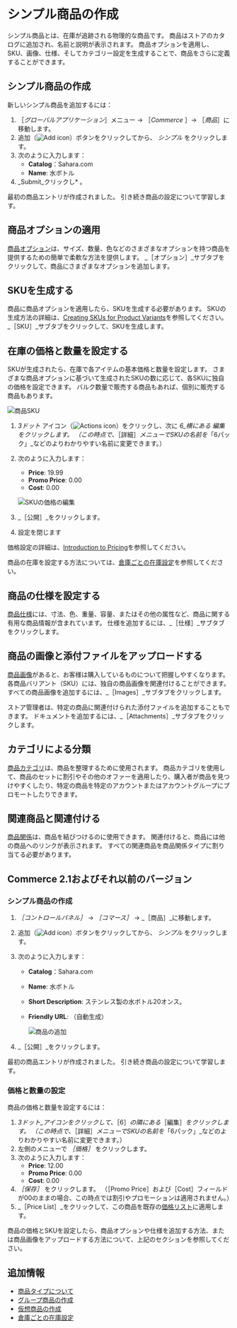 # シンプル商品の作成

シンプル商品とは、在庫が追跡される物理的な商品です。 商品はストアのカタログに追加され、名前と説明が表示されます。 商品オプションを適用し、SKU、画像、仕様、そしてカテゴリー設定を生成することで、商品をさらに定義することができます。

## シンプル商品の作成

新しいシンプル商品を追加するには：

1. ［_グローバルアプリケーション_］メニュー &rarr; ［_Commerce_ ］&rarr; ［_商品_］に移動します。
1. 追加（![Add icon](../../../images/icon-add.png)）ボタンをクリックしてから、 _シンプル_ をクリックします。
1. 次のように入力します：
   * **Catalog**：Sahara.com
   * **Name**: 水ボトル
1. _Submit_クリックし* 。</li> </ol>

最初の商品エントリが作成されました。 引き続き商品の設定について学習します。

## 商品オプションの適用

[商品オプション](../products/using-product-options.md)は、サイズ、数量、色などのさまざまなオプションを持つ商品を提供するための簡単で柔軟な方法を提供します。 _［オプション］_サブタブをクリックして、商品にさまざまなオプションを追加します。

## SKUを生成する

商品に商品オプションを適用したら、SKUを生成する必要があります。 SKUの生成方法の詳細は、[Creating SKUs for Product Variants](../products/creating-skus-for-product-variants.md)を参照してください。 _［SKU］_サブタブをクリックして、SKUを生成します。

## 在庫の価格と数量を設定する

SKUが生成されたら、在庫で各アイテムの基本価格と数量を設定します。 さまざまな商品オプションに基づいて生成されたSKUの数に応じて、各SKUに独自の価格を設定できます。 バルク数量で販売する商品もあれば、個別に販売する商品もあります。

![商品SKU](./creating-a-simple-product/images/02.png)

1. _3ドット_ アイコン（![Actions icon](../../../images/icon-actions.png)）をクリックし、次に _6_横にある _編集_ をクリックします。 （この時点で、_［詳細］_メニューでSKUの名前を_「6パック」_などのよりわかりやすい名前に変更できます。）
1. 次のように入力します：
    * **Price**: 19.99
    * **Promo Price**: 0.00
    * **Cost**: 0.00

    ![SKUの価格の編集](./creating-a-simple-product/images/03.png)

1. _［公開］_をクリックします。
1. 設定を閉じます

価格設定の詳細は、[Introduction to Pricing](../../managing-prices/introduction-to-pricing.md)を参照してください。

商品の在庫を設定する方法については、[倉庫ごとの在庫設定](../../managing-inventory/setting-inventory-by-warehouse.md)を参照してください。

## 商品の仕様を設定する

[商品仕様](../products/specifications.md)には、寸法、色、重量、容量、またはその他の属性など、商品に関する有用な商品情報が含まれています。 仕様を追加するには、_［仕様］_サブタブをクリックします。

## 商品の画像と添付ファイルをアップロードする

[商品画像](../products/product-images.md)があると、お客様は購入しているものについて把握しやすくなります。 各商品バリアント（SKU）には、独自の商品画像を関連付けることができます。 すべての商品画像を追加するには、_［Images］_サブタブをクリックします。

ストア管理者は、特定の商品に関連付けられた添付ファイルを追加することもできます。 ドキュメントを追加するには、_［Attachments］_サブタブをクリックします。

## カテゴリによる分類

[商品カテゴリ](../products/creating-a-new-product-category.md)は、商品を整理するために使用されます。 商品カテゴリを使用して、商品のセットに割引やその他のオファーを適用したり、購入者が商品を見つけやすくしたり、特定の商品を特定のアカウントまたはアカウントグループにプロモートしたりできます。

## 関連商品と関連付ける

[商品関係](../products/related-products-up-sells-and-cross-sells.md)は、商品を結びつけるのに使用できます。 関連付けると、商品には他の商品へのリンクが表示されます。 すべての関連商品を商品関係タイプに割り当てる必要があります。

## Commerce 2.1およびそれ以前のバージョン

### シンプル商品の作成

1. _［コントロールパネル］_ → _［コマース］_ → _［商品］_に移動します。
1. 追加（![Add icon](../../../images/icon-add.png)）ボタンをクリックしてから、 _シンプル_ をクリックします。
1. 次のように入力します：
   * **Catalog**：Sahara.com
   * **Name**: 水ボトル
   * **Short Description**: ステンレス製の水ボトル20オンス。
   * **Friendly URL**: （自動生成）

      ![商品の追加](./creating-a-simple-product/images/01.png)

1. _［公開］_をクリックします。

最初の商品エントリが作成されました。 引き続き商品の設定について学習します。

### 価格と数量の設定

商品の価格と数量を設定するには：

1. _3ドット_アイコンをクリックして、_［6］_の隣にある_［編集］_をクリックします。 （この時点で、_［詳細］_メニューでSKUの名前を_「6パック」_などのよりわかりやすい名前に変更できます。）
1. 左側のメニューで _［価格］_ をクリックします。
1. 次のように入力します：
    * **Price**: 12.00
    * **Promo Price**: 0.00
    * **Cost**: 0.00
1. _［保存］_ をクリックします。 （［Promo Price］および［Cost］フィールドが00のままの場合、この時点では割引やプロモーションは適用されません。）
1. _［Price List］_をクリックして、この商品を既存の[価格リスト](../../managing-prices/adding-products-to-a-price-list.md)に適用します。

商品の価格とSKUを設定したら、商品オプションや仕様を追加する方法、または商品画像をアップロードする方法について、上記のセクションを参照してください。

## 追加情報

* [商品タイプについて](./introduction-to-product-types.md)
* [グループ商品の作成](./creating-a-grouped-product.md)
* [仮想商品の作成](./creating-a-virtual-product.md)
* [倉庫ごとの在庫設定](../../managing-inventory/setting-inventory-by-warehouse.md)
